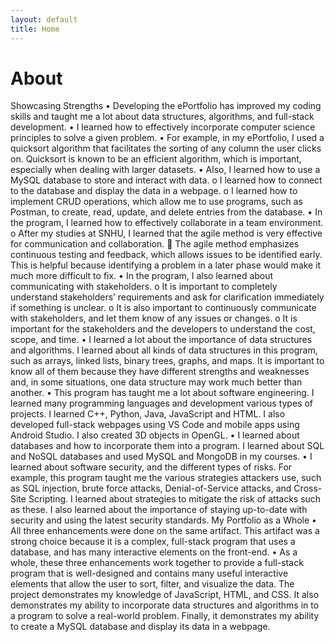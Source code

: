 ```yaml
---
layout: default
title: Home
---
```


# About

Showcasing Strengths
•	Developing the ePortfolio has improved my coding skills and taught me a lot about data structures, algorithms, and full-stack development.
•	I learned how to effectively incorporate computer science principles to solve a given problem.
•	For example, in my ePortfolio, I used a quicksort algorithm that facilitates the sorting of any column the user clicks on. Quicksort is known to be an efficient algorithm, which is important, especially when dealing with larger datasets.
•	Also, I learned how to use a MySQL database to store and interact with data.
o	I learned how to connect to the database and display the data in a webpage.
o	I learned how to implement CRUD operations, which allow me to use programs, such as Postman, to create, read, update, and delete entries from the database.
•	In the program, I learned how to effectively collaborate in a team environment. 
o	After my studies at SNHU, I learned that the agile method is very effective for communication and collaboration.
	The agile method emphasizes continuous testing and feedback, which allows issues to be identified early. This is helpful because identifying a problem in a later phase would make it much more difficult to fix. 
•	In the program, I also learned about communicating with stakeholders.
o	It is important to completely understand stakeholders’ requirements and ask for clarification immediately if something is unclear.
o	It is also important to continuously communicate with stakeholders, and let them know of any issues or changes.
o	It is important for the stakeholders and the developers to understand the cost, scope, and time. 
•	I learned a lot about the importance of data structures and algorithms. I learned about all kinds of data structures in this program, such as arrays, linked lists, binary trees, graphs, and maps. It is important to know all of them because they have different strengths and weaknesses and, in some situations, one data structure may work much better than another.
•	This program has taught me a lot about software engineering. I learned many programming languages and development various types of projects. I learned C++, Python, Java, JavaScript and HTML. I also developed full-stack webpages using VS Code and mobile apps using Android Studio. I also created 3D objects in OpenGL. 
•	I learned about databases and how to incorporate them into a program. I learned about SQL and NoSQL databases and used MySQL and MongoDB in my courses. 
•	I learned about software security, and the different types of risks. For example, this program taught me the various strategies attackers use, such as SQL injection, brute force attacks, Denial-of-Service attacks, and Cross-Site Scripting. I learned about strategies to mitigate the risk of attacks such as these. I also learned about the importance of staying up-to-date with security and using the latest security standards.
My Portfolio as a Whole
•	All three enhancements were done on the same artifact. This artifact was a strong choice because it is a complex, full-stack program that uses a database, and has many interactive elements on the front-end. 
•	As a whole, these three enhancements work together to provide a full-stack program that is well-designed and contains many useful interactive elements that allow the user to sort, filter, and visualize the data. The project demonstrates my knowledge of JavaScript, HTML, and CSS. It also demonstrates my ability to incorporate data structures and algorithms in to a program to solve a real-world problem. Finally, it demonstrates my ability to create a MySQL database and display its data in a webpage.

